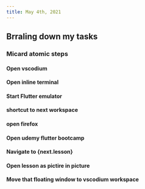 ```yaml
---
title: May 4th, 2021
---
```


## Brraling down my tasks
### Micard atomic steps
#### Open vscodium
#### Open inline terminal
#### Start Flutter emulator
#### shortcut to next workspace
#### open firefox
#### Open udemy flutter bootcamp
#### Navigate to {next.lesson}
#### Open lesson as pictire in picture
#### Move that floating window to vscodium workspace
